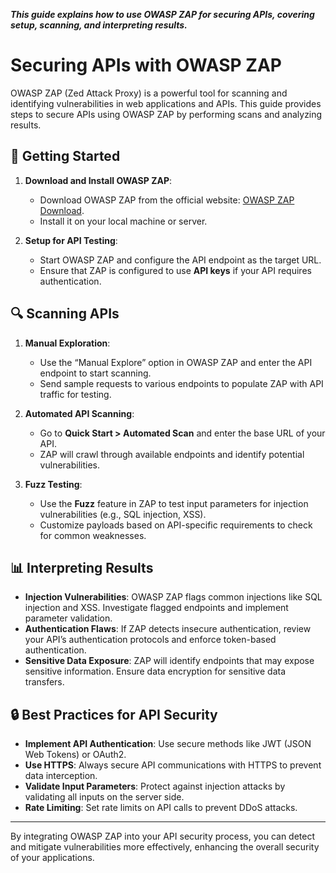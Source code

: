 ***This guide explains how to use OWASP ZAP for securing APIs, covering setup, scanning, and interpreting results.***
# Securing APIs with OWASP ZAP

OWASP ZAP (Zed Attack Proxy) is a powerful tool for scanning and identifying vulnerabilities in web applications and APIs. This guide provides steps to secure APIs using OWASP ZAP by performing scans and analyzing results.

## 🚀 Getting Started

1. **Download and Install OWASP ZAP**:
   - Download OWASP ZAP from the official website: [OWASP ZAP Download](https://www.zaproxy.org/download/).
   - Install it on your local machine or server.

2. **Setup for API Testing**:
   - Start OWASP ZAP and configure the API endpoint as the target URL.
   - Ensure that ZAP is configured to use **API keys** if your API requires authentication.

## 🔍 Scanning APIs

1. **Manual Exploration**:
   - Use the “Manual Explore” option in OWASP ZAP and enter the API endpoint to start scanning.
   - Send sample requests to various endpoints to populate ZAP with API traffic for testing.

2. **Automated API Scanning**:
   - Go to **Quick Start > Automated Scan** and enter the base URL of your API.
   - ZAP will crawl through available endpoints and identify potential vulnerabilities.

3. **Fuzz Testing**:
   - Use the **Fuzz** feature in ZAP to test input parameters for injection vulnerabilities (e.g., SQL injection, XSS).
   - Customize payloads based on API-specific requirements to check for common weaknesses.

## 📊 Interpreting Results

- **Injection Vulnerabilities**: OWASP ZAP flags common injections like SQL injection and XSS. Investigate flagged endpoints and implement parameter validation.
- **Authentication Flaws**: If ZAP detects insecure authentication, review your API’s authentication protocols and enforce token-based authentication.
- **Sensitive Data Exposure**: ZAP will identify endpoints that may expose sensitive information. Ensure data encryption for sensitive data transfers.

## 🔒 Best Practices for API Security

- **Implement API Authentication**: Use secure methods like JWT (JSON Web Tokens) or OAuth2.
- **Use HTTPS**: Always secure API communications with HTTPS to prevent data interception.
- **Validate Input Parameters**: Protect against injection attacks by validating all inputs on the server side.
- **Rate Limiting**: Set rate limits on API calls to prevent DDoS attacks.

---

By integrating OWASP ZAP into your API security process, you can detect and mitigate vulnerabilities more effectively, enhancing the overall security of your applications.
